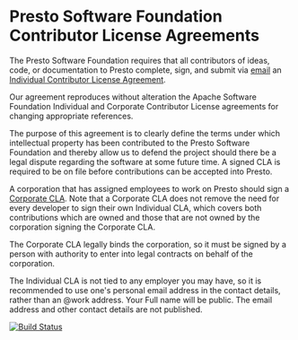# Presto Software Foundation Contributor License Agreements

The Presto Software Foundation requires that all contributors of ideas,
code, or documentation to Presto complete, sign, and submit via [email](mailto:cla@prestosql.io) an
[Individual Contributor License Agreement](https://github.com/prestosql/cla/raw/master/Presto%20Foundation%20Individual%20CLA.pdf).

Our agreement reproduces without alteration the Apache Software Foundation
Individual and Corporate Contributor License agreements for changing appropriate
references.

The purpose of this agreement is to clearly define the terms under which
intellectual property has been contributed to the Presto Software Foundation
 and thereby allow us to defend the project should there be a legal dispute
 regarding the software at some future time. A signed CLA is required to be
 on file before contributions can be accepted into Presto.

A corporation that has assigned employees to work on Presto should sign a 
[Corporate CLA](https://raw.githubusercontent.com/prestosql/cla/master/Presto%20Foundation%20Corporate%20CLA.txt). 
Note that a Corporate CLA does not remove the need for every 
developer to sign their own Individual CLA, which covers both contributions 
which are owned and those that are not owned by the corporation signing the 
Corporate CLA.

The Corporate CLA legally binds the corporation, so it must be signed by a
person with authority to enter into legal contracts on behalf of the corporation.

The Individual CLA is not tied to any employer you may have, so it is recommended
to use one's personal email address in the contact details, rather than an
@work address. Your Full name will be public. The email address and other contact details are
not published.

[![Build Status](https://travis-ci.com/prestosql/cla.svg?branch=master)](https://travis-ci.com/prestosql/cla)
